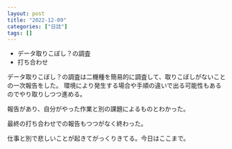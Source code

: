 ```yaml
---
layout: post
title: "2022-12-09"
categories: ["日誌"]
tags: []
---
```


- データ取りこぼし？の調査
- 打ち合わせ

データ取りこぼし？の調査は二機種を簡易的に調査して、取りこぼしがないことの一次報告をした。
環境により発生する場合や手順の違いで出る可能性もあるのでやり取りしつつ進める。

報告があり、自分がやった作業と別の課題によるものとわかった。

最終の打ち合わせでの報告もつつがなく終わった。

仕事と別で悲しいことが起きてがっくりきてる。今日はここまで。
